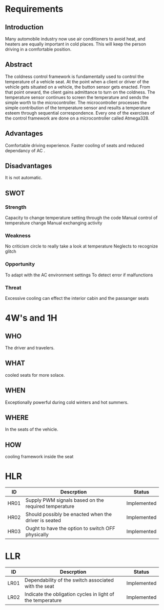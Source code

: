 # Requirements
## Introduction
Many automobile industry now use air conditioners to avoid heat, and heaters are equally important in cold places. This will keep the person driving in a comfortable position.
## Abstract
The coldness control framework is fundamentally used to control the temperature of a vehicle seat. At the point when a client or driver of the vehicle gets situated on a vehicle, the button sensor gets enacted. From that point onward, the client gains admittance to turn on the coldness. The temperature sensor continues to screen the temperature and sends the simple worth to the microcontroller. The microcontroller processes the simple contribution of the temperature sensor and results a temperature esteem through sequential correspondence. Every one of the exercises of the control framework are done on a microcontroller called Atmega328.
## Advantages
Comfortable driving experience.
Faster cooling of seats and reduced dependancy of AC .
## Disadvantages
It is not automatic.
## SWOT 
### Strength
Capacity to change temperature setting through the code
Manual control of temperature change
Manual exchanging activity
### Weakness
No criticism circle to really take a look at temperature
Neglects to recognize glitch
### Opportunity
To adapt with the AC environment settings
To detect error if malfunctions
### Threat
Excessive cooling can effect the interior cabin and the  passanger seats 
# 4W's and 1H
## WHO
The driver and travelers.
## WHAT
cooled seats for more solace.
## WHEN
Exceptionally powerful during cold winters and hot summers.
## WHERE
In the seats of the vehicle.
## HOW
cooling framework inside the seat
# HLR
|ID|Descrption|Status|
|--|----------|------|
|HR01|Supply PWM signals based on the required temperature|Implemented|
|HR02|Should possibly be enacted when the driver is seated|Implemented|
|HR03|Ought to have the option to switch OFF physically|Implemented|
# LLR
|ID|Descrption|Status|
|--|----------|------|
|LR01|Dependability of the switch associated with the seat|Implemented|
|LR02|Indicate the obligation cycles in light of the temperature|Implemented| 
